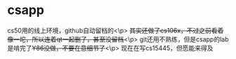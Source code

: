 # csapp #
cs50用的线上环境，github自动留档的<\p>
~~其实还做了cs106x，不过之前看着像一坨，所以连着qt一起删了，甚至没留档~~<\p>
git还用不熟练，但是csapp的lab是啃完了~~Y86没做，不要在意细节了~~<\p>
现在在写cs15445，但愿能来得及

